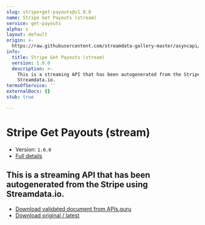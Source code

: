 ```yaml
---
slug: stripe+get-payouts@v1.0.0
name: Stripe Get Payouts (stream)
service: get-payouts
alpha: s
layout: default
origin: >-
  https://raw.githubusercontent.com/streamdata-gallery-master/asyncapi/master/_listings/stripe/stripe-get-payouts-stream-async.md
info:
  title: Stripe Get Payouts (stream)
  version: 1.0.0
  description: >-
    This is a streaming API that has been autogenerated from the Stripe using
    Streamdata.io.
termsOfService: ''
externalDocs: {}
stub: true

---
```

# Stripe Get Payouts (stream)

* Version: `1.0.0`
* [Full details](../html/stripe+get-payouts@v1.0.0.html)



## This is a streaming API that has been autogenerated from the Stripe using Streamdata.io.



* [Download validated document from APIs.guru](https://raw.githubusercontent.com/APIs-guru/asyncapi-directory/master/docs/APIs/stripe%2Bget-payouts%40v1.0.0.yaml)
* [Download original / latest](https://raw.githubusercontent.com/streamdata-gallery-master/asyncapi/master/_listings/stripe/stripe-get-payouts-stream-async.md)

<script type="application/ld+json">
{
  "@context": "http://schema.org/",
  "@type": "WebAPI",
  "description": "This is a streaming API that has been autogenerated from the Stripe using Streamdata.io.",
  "documentation": "",

  "name": "Stripe Get Payouts (stream)"
}
</script>
